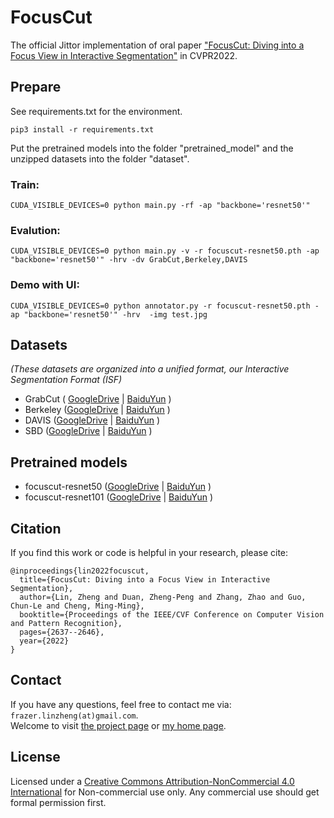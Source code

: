 # FocusCut
The official Jittor implementation of oral paper ["FocusCut: Diving into a Focus View in Interactive Segmentation"](https://openaccess.thecvf.com/content/CVPR2022/papers/Lin_FocusCut_Diving_Into_a_Focus_View_in_Interactive_Segmentation_CVPR_2022_paper.pdf) in CVPR2022.

## Prepare
See requirements.txt for the environment.
```shell
pip3 install -r requirements.txt
```
Put the pretrained models into the folder "pretrained_model" and the unzipped datasets into the folder "dataset".

### Train:
```shell
CUDA_VISIBLE_DEVICES=0 python main.py -rf -ap "backbone='resnet50'"
```

### Evalution:
```shell
CUDA_VISIBLE_DEVICES=0 python main.py -v -r focuscut-resnet50.pth -ap "backbone='resnet50'" -hrv -dv GrabCut,Berkeley,DAVIS 
```
### Demo with UI: 
```shell
CUDA_VISIBLE_DEVICES=0 python annotator.py -r focuscut-resnet50.pth -ap "backbone='resnet50'" -hrv  -img test.jpg
```

## Datasets
*(These datasets are organized into a unified format, our Interactive Segmentation Format (ISF)*
- GrabCut ( [GoogleDrive](https://drive.google.com/file/d/1CKzgFbk0guEBpewgpMUaWrM_-KSVSUyg/view?usp=sharing) | [BaiduYun](https://pan.baidu.com/s/1Sc3vcHrocYQr9PCvti1Heg?pwd=2hi9) )
- Berkeley ([GoogleDrive](https://drive.google.com/file/d/16GD6Ko3IohX8OsSHvemKG8zqY07TIm_i/view?usp=sharing) | [BaiduYun](https://pan.baidu.com/s/16kAidalC5UWy9payMvlTRA?pwd=4w5g)  )
- DAVIS  ([GoogleDrive](https://drive.google.com/file/d/1-ZOxk3AJXb4XYIW-7w1-AXtB9c8b3lvi/view?usp=sharing) | [BaiduYun](https://pan.baidu.com/s/1hXXxIfFhpaO8P0YqjQEnvQ?pwd=b5kh)  )
- SBD  ([GoogleDrive](https://drive.google.com/file/d/1trmUNY_qI151GiNS3Aqfkskb6kbpam3o/view?usp=sharing) | [BaiduYun](https://pan.baidu.com/s/1ik1pIWCwyKBDq6zsiA0iRA?pwd=t1gk) )

## Pretrained models
- focuscut-resnet50  ([GoogleDrive](https://drive.google.com/file/d/1cNt84bF7p8XYVuVudQlVaTgQyJszw_GC/view?usp=sharing) | [BaiduYun](https://pan.baidu.com/s/14L8AHh4S1bQsxujfNv1xVA?pwd=jjmu) )
- focuscut-resnet101  ([GoogleDrive](https://drive.google.com/file/d/1tmetXPTWnakghDHhm0uToQUsz2cZIfEL/view?usp=sharing) | [BaiduYun](https://pan.baidu.com/s/1MIE4YhdEmYLxbJya6HqmPQ?pwd=ebmv ) )


## Citation
If you find this work or code is helpful in your research, please cite:
```
@inproceedings{lin2022focuscut,
  title={FocusCut: Diving into a Focus View in Interactive Segmentation},
  author={Lin, Zheng and Duan, Zheng-Peng and Zhang, Zhao and Guo, Chun-Le and Cheng, Ming-Ming},
  booktitle={Proceedings of the IEEE/CVF Conference on Computer Vision and Pattern Recognition},
  pages={2637--2646},
  year={2022}
}
```
## Contact
If you have any questions, feel free to contact me via: `frazer.linzheng(at)gmail.com`.  
Welcome to visit [the project page](http://mmcheng.net/focuscut/) or [my home page](https://www.lin-zheng.com/).

## License
Licensed under a [Creative Commons Attribution-NonCommercial 4.0 International](https://creativecommons.org/licenses/by-nc/4.0/) for Non-commercial use only.
Any commercial use should get formal permission first.